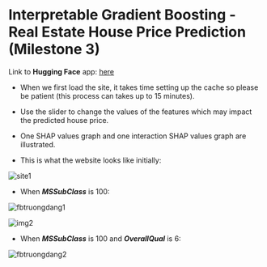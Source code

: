 # Interpretable Gradient Boosting - Real Estate House Price Prediction (Milestone 3)

Link to **Hugging Face** app: [here](https://huggingface.co/spaces/2dtkingslayer/MyStreamlitApp)

- When we first load the site, it takes time setting up the cache so please be patient (this process can takes up to 15 minutes).

- Use the slider to change the values of the features which may impact the predicted house price.

- One SHAP values graph and one interaction SHAP values graph are illustrated.

- This is what the website looks like initially:

![site1](https://scontent-iad3-2.xx.fbcdn.net/v/t1.15752-9/328470574_608932194601154_2766445502442107711_n.png?_nc_cat=111&ccb=1-7&_nc_sid=ae9488&_nc_ohc=dDb-QPeptR4AX_D_GuS&_nc_ht=scontent-iad3-2.xx&oh=03_AdQ2iRvfr7lLEE6zP1zmj37EdOHIkq8khyzEeAVS0DMwXA&oe=64642C6B)

- When _**MSSubClass**_ is 100:

![fbtruongdang1](https://scontent-iad3-1.xx.fbcdn.net/v/t1.15752-9/346126936_789764389390755_5868615482430424235_n.png?_nc_cat=109&ccb=1-7&_nc_sid=ae9488&_nc_ohc=zPo_GY-lkHMAX_YnOSc&_nc_ht=scontent-iad3-1.xx&oh=03_AdRu88Y3Thhoyq4nMPE2DoPbyakhJLs_pKDE7f5tEDz0XQ&oe=64E7EF9B)

![img2](https://scontent-iad3-1.xx.fbcdn.net/v/t1.15752-9/341114822_231023462915104_5582305510076517919_n.png?_nc_cat=101&ccb=1-7&_nc_sid=ae9488&_nc_ohc=iRWXB3X8eScAX-tjquI&_nc_oc=AQnpu1JGL7kH-15yBY-WHCvv30jMQHdeZI5lqbewnnw4Khfh5nzJ_JRVb1VJbZa9Z-U&_nc_ht=scontent-iad3-1.xx&oh=03_AdT2plJrddYzBnNCkp7-v5Mk1dluMTbAxLk8x7r2a_NHow&oe=64643B13)

- When _**MSSubClass**_ is 100 and _**OverallQual**_ is 6:

![fbtruongdang2](https://scontent-iad3-2.xx.fbcdn.net/v/t1.15752-9/346127644_768377908299875_368244168080826139_n.png?_nc_cat=103&ccb=1-7&_nc_sid=ae9488&_nc_ohc=Z3VVTDEzg30AX8XTeyC&_nc_ht=scontent-iad3-2.xx&oh=03_AdSy8sRlv9d5HbJrk0Ls6PJEbY8u87icX_UnNN5M3UVsBQ&oe=64E7F870)
